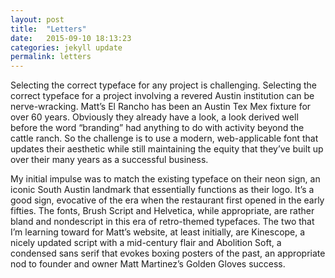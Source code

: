 ```yaml
---
layout: post
title:  "Letters"
date:   2015-09-10 18:13:23
categories: jekyll update
permalink: letters
---
```

Selecting the correct typeface for any project is challenging. Selecting the correct typeface for a project involving a revered Austin institution can be nerve-wracking. Matt’s El Rancho has been an Austin Tex Mex fixture for over 60 years. Obviously they already have a look, a look derived well before the word “branding” had anything to do with activity beyond the cattle ranch. So the challenge is to use a modern, web-applicable font that updates their aesthetic while still maintaining the equity that they’ve built up over their many years as a successful business.

My initial impulse was to match the existing typeface on their neon sign, an iconic South Austin landmark that essentially functions as their logo. It’s a good sign, evocative of the era when the restaurant first opened in the early fifties. The fonts, Brush Script and Helvetica, while appropriate, are rather bland and nondescript in this era of retro-themed typefaces. The two that I’m learning toward for Matt’s website, at least initially, are Kinescope, a nicely updated script with a mid-century flair and Abolition Soft, a condensed sans serif that evokes boxing posters of the past, an appropriate nod to founder and owner Matt Martinez’s Golden Gloves success.